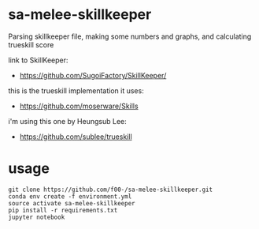 # sa-melee-skillkeeper
Parsing skillkeeper file, making some numbers and graphs, and calculating trueskill score

link to SkillKeeper:

* https://github.com/SugoiFactory/SkillKeeper/

this is the trueskill implementation it uses:

* https://github.com/moserware/Skills

i'm using this one by Heungsub Lee:

* https://github.com/sublee/trueskill

# usage
```
git clone https://github.com/f00-/sa-melee-skillkeeper.git
conda env create -f environment.yml
source activate sa-melee-skillkeeper
pip install -r requirements.txt
jupyter notebook
```
